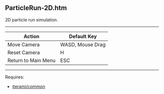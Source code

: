 ParticleRun-2D.htm
------------------

2D particle run simulation.

---

Action              | Default Key
--------------------|-----------------
Move Camera         | WASD, Mouse Drag
Reset Camera        | H
Return to Main Menu | ESC

---

Requires:
* [iterami/common](https://github.com/iterami/common)
